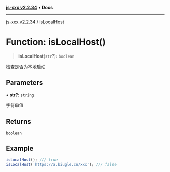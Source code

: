 [**js-xxx v2.2.34**](../README.md) • **Docs**

***

[js-xxx v2.2.34](../README.md) / isLocalHost

# Function: isLocalHost()

> **isLocalHost**(`str`?): `boolean`

检查是否为本地启动

## Parameters

• **str?**: `string`

字符串值

## Returns

`boolean`

## Example

```ts
isLocalHost(); /// true
isLocalHost('https://a.biugle.cn/xxx'); /// false
```
